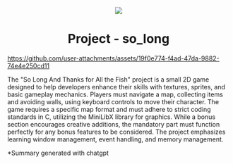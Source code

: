 <p align="center">
  <img src="https://github.com/B18a/42-project-badges/blob/main/badges/so_longe.png">
</p>

<h1 align="center">
  Project - so_long
</h1>

https://github.com/user-attachments/assets/19f0e774-f4ad-47da-9882-74e4e250cd11

The "So Long And Thanks for All the Fish" project is a small 2D game designed to help developers enhance their skills with textures, sprites, and basic gameplay mechanics. Players must navigate a map, collecting items and avoiding walls, using keyboard controls to move their character. The game requires a specific map format and must adhere to strict coding standards in C, utilizing the MiniLibX library for graphics. While a bonus section encourages creative additions, the mandatory part must function perfectly for any bonus features to be considered. The project emphasizes learning window management, event handling, and memory management.

*Summary generated with chatgpt
